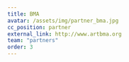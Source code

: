 ```yaml
---
title: BMA
avatar: /assets/img/partner_bma.jpg
cc_position: partner
external_link: http://www.artbma.org
team: "partners"
order: 3
---
```

